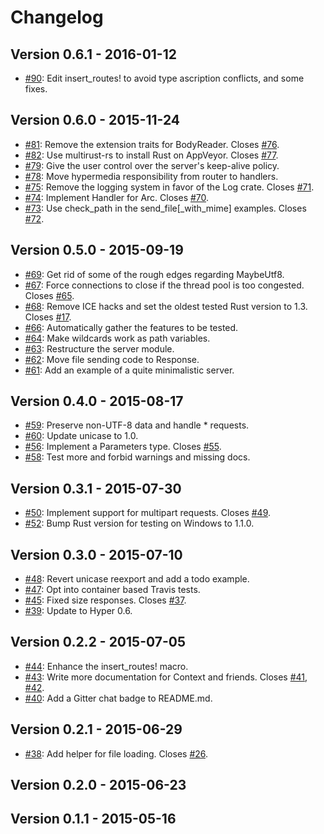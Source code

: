 # Changelog

## Version 0.6.1 - 2016-01-12

 * [#90][90]: Edit insert_routes! to avoid type ascription conflicts, and some fixes.

## Version 0.6.0 - 2015-11-24

 * [#81][81]: Remove the extension traits for BodyReader. Closes [#76][76].
 * [#82][82]: Use multirust-rs to install Rust on AppVeyor. Closes [#77][77].
 * [#79][79]: Give the user control over the server's keep-alive policy.
 * [#78][78]: Move hypermedia responsibility from router to handlers.
 * [#75][75]: Remove the logging system in favor of the Log crate. Closes [#71][71].
 * [#74][74]: Implement Handler for Arc. Closes [#70][70].
 * [#73][73]: Use check_path in the send_file[_with_mime] examples. Closes [#72][72].

## Version 0.5.0 - 2015-09-19

 * [#69][69]: Get rid of some of the rough edges regarding MaybeUtf8.
 * [#67][67]: Force connections to close if the thread pool is too congested. Closes [#65][65].
 * [#68][68]: Remove ICE hacks and set the oldest tested Rust version to 1.3. Closes [#17][17].
 * [#66][66]: Automatically gather the features to be tested.
 * [#64][64]: Make wildcards work as path variables.
 * [#63][63]: Restructure the server module.
 * [#62][62]: Move file sending code to Response.
 * [#61][61]: Add an example of a quite minimalistic server.

## Version 0.4.0 - 2015-08-17

 * [#59][59]: Preserve non-UTF-8 data and handle * requests.
 * [#60][60]: Update unicase to 1.0.
 * [#56][56]: Implement a Parameters type. Closes [#55][55].
 * [#58][58]: Test more and forbid warnings and missing docs.

## Version 0.3.1 - 2015-07-30

 * [#50][50]: Implement support for multipart requests. Closes [#49][49].
 * [#52][52]: Bump Rust version for testing on Windows to 1.1.0.

## Version 0.3.0 - 2015-07-10

 * [#48][48]: Revert unicase reexport and add a todo example.
 * [#47][47]: Opt into container based Travis tests.
 * [#45][45]: Fixed size responses. Closes [#37][37].
 * [#39][39]: Update to Hyper 0.6.

## Version 0.2.2 - 2015-07-05

 * [#44][44]: Enhance the insert_routes! macro.
 * [#43][43]: Write more documentation for Context and friends. Closes [#41][41], [#42][42].
 * [#40][40]: Add a Gitter chat badge to README.md.

## Version 0.2.1 - 2015-06-29

 * [#38][38]: Add helper for file loading. Closes [#26][26].

## Version 0.2.0 - 2015-06-23


## Version 0.1.1 - 2015-05-16

[90]: https://github.com/Ogeon/rustful/pull/90
[81]: https://github.com/Ogeon/rustful/pull/81
[82]: https://github.com/Ogeon/rustful/pull/82
[79]: https://github.com/Ogeon/rustful/pull/79
[78]: https://github.com/Ogeon/rustful/pull/78
[75]: https://github.com/Ogeon/rustful/pull/75
[74]: https://github.com/Ogeon/rustful/pull/74
[73]: https://github.com/Ogeon/rustful/pull/73
[69]: https://github.com/Ogeon/rustful/pull/69
[67]: https://github.com/Ogeon/rustful/pull/67
[68]: https://github.com/Ogeon/rustful/pull/68
[66]: https://github.com/Ogeon/rustful/pull/66
[64]: https://github.com/Ogeon/rustful/pull/64
[63]: https://github.com/Ogeon/rustful/pull/63
[62]: https://github.com/Ogeon/rustful/pull/62
[61]: https://github.com/Ogeon/rustful/pull/61
[59]: https://github.com/Ogeon/rustful/pull/59
[60]: https://github.com/Ogeon/rustful/pull/60
[56]: https://github.com/Ogeon/rustful/pull/56
[58]: https://github.com/Ogeon/rustful/pull/58
[50]: https://github.com/Ogeon/rustful/pull/50
[52]: https://github.com/Ogeon/rustful/pull/52
[48]: https://github.com/Ogeon/rustful/pull/48
[47]: https://github.com/Ogeon/rustful/pull/47
[45]: https://github.com/Ogeon/rustful/pull/45
[39]: https://github.com/Ogeon/rustful/pull/39
[44]: https://github.com/Ogeon/rustful/pull/44
[43]: https://github.com/Ogeon/rustful/pull/43
[40]: https://github.com/Ogeon/rustful/pull/40
[38]: https://github.com/Ogeon/rustful/pull/38
[76]: https://github.com/Ogeon/rustful/issues/76
[77]: https://github.com/Ogeon/rustful/issues/77
[71]: https://github.com/Ogeon/rustful/issues/71
[70]: https://github.com/Ogeon/rustful/issues/70
[72]: https://github.com/Ogeon/rustful/issues/72
[65]: https://github.com/Ogeon/rustful/issues/65
[17]: https://github.com/Ogeon/rustful/issues/17
[55]: https://github.com/Ogeon/rustful/issues/55
[49]: https://github.com/Ogeon/rustful/issues/49
[37]: https://github.com/Ogeon/rustful/issues/37
[41]: https://github.com/Ogeon/rustful/issues/41
[42]: https://github.com/Ogeon/rustful/issues/42
[26]: https://github.com/Ogeon/rustful/issues/26
